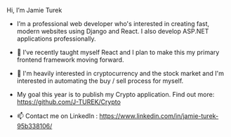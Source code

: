 Hi, I’m Jamie Turek

- I’m a professional web developer who's interested in creating fast, modern websites using Django and React. I also develop ASP.NET applications professionally.

- 🌱 I’ve recently taught myself React and I plan to make this my primary frontend framework moving forward. 

- 💞️ I'm heavily interested in cryptocurrency and the stock market and I'm interested in automating the buy / sell process for myself. 

- My goal this year is to publish my Crypto application. Find out more: https://github.com/J-TUREK/Crypto   

- 📫 Contact me on LinkedIn : https://www.linkedin.com/in/jamie-turek-95b338106/

<!---
J-TUREK/J-TUREK is a ✨ special ✨ repository because its `README.md` (this file) appears on your GitHub profile.
You can click the Preview link to take a look at your changes.
--->
